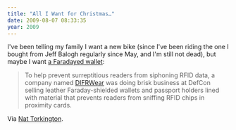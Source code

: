 ```yaml
---
title: "All I Want for Christmas…"
date: 2009-08-07 08:33:35
year: 2009
---
```

I've been telling my family I want a new bike (since I've been riding the one I bought from Jeff Balogh regularly since  May, and I'm still not dead), but maybe I want <a href="http://www.wired.com/threatlevel/2009/08/fed-rfid/">a Faradayed wallet</a>:
<blockquote>To help prevent surreptitious readers from siphoning RFID data, a company named <a href="http://www.difrwear.com/" target="_blank">DIFRWear</a> was doing brisk business at DefCon selling leather Faraday-shielded wallets and passport holders lined with material that prevents readers from sniffing RFID chips in proximity cards.</blockquote>
Via <a href="http://radar.oreilly.com/2009/08/four-short-links-7-august-2009.html">Nat Torkington</a>.

